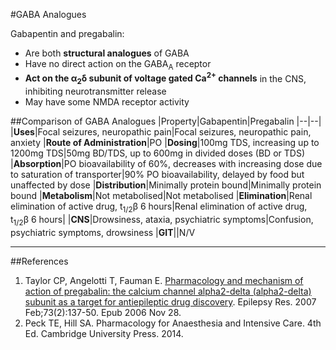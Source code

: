 #GABA Analogues

Gabapentin and pregabalin:
* Are both **structural analogues** of GABA
* Have no direct action on the GABA<sub>A</sub> receptor
* **Act on the α<sub>2</sub>δ subunit of voltage gated Ca<sup>2+</sup> channels** in the CNS, inhibiting neurotransmitter release
* May have some NMDA receptor activity

##Comparison of GABA Analogues
|Property|Gabapentin|Pregabalin
|--|--|
|**Uses**|Focal seizures, neuropathic pain|Focal seizures, neuropathic pain, anxiety
|**Route of Administration**|PO
|**Dosing**|100mg TDS, increasing up to 1200mg TDS|50mg BD/TDS, up to 600mg in divided doses (BD or TDS)
|**Absorption**|PO bioavailability of 60%, decreases with increasing dose due to saturation of transporter|90% PO bioavailability, delayed by food but unaffected by dose
|**Distribution**|Minimally protein bound|Minimally protein bound
|**Metabolism**|Not metabolised|Not metabolised
|**Elimination**|Renal elimination of active drug, t<sub>1/2</sub>β 6 hours|Renal elimination of active drug, t<sub>1/2</sub>β 6 hours|
|**CNS**|Drowsiness, ataxia, psychiatric symptoms|Confusion, psychiatric symptoms, drowsiness
|**GIT**||N/V

---
##References
1. Taylor CP, Angelotti T, Fauman E. [Pharmacology and mechanism of action of
pregabalin: the calcium channel alpha2-delta (alpha2-delta) subunit as a target
for antiepileptic drug discovery](https://www.ncbi.nlm.nih.gov/pubmed/17126531). Epilepsy Res. 2007 Feb;73(2):137-50. Epub 2006 Nov 28. 
2. Peck TE, Hill SA. Pharmacology for Anaesthesia and Intensive Care. 4th Ed. Cambridge University Press. 2014.  